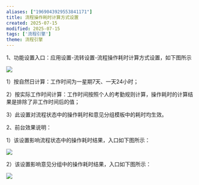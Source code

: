 ```yaml
---
aliases: ["1969043929553841171"]
title: 流程操作耗时计算方式设置
created: 2025-07-15
modified: 2025-07-15
tags: ['流程引擎']
theme: 流程引擎
---
```


1、功能设置入口：应用设置-流转设置-流程操作耗时计算方式设置，如下图所示

![](f553465a54aa96d91bafb30cfd441445.jpg)

1）按自然日计算：工作时间为一星期7天、一天24小时；

2）按实际工作时间计算：工作时间按照个人的考勤规则计算，操作耗时的计算结果是排除了非工作时间后的值；

3）此设置对流程状态中的操作耗时和意见分组模板中的耗时均生效。

2、前台效果说明：

1）该设置影响流程状态中的操作耗时结果，入口如下图所示：

![](3f0eb0f8d656853ee588c63d8eb23757.jpg)

2）该设置影响意见分组中的操作耗时结果，入口如下图所示：

![](7d175b906ac267152f7b7e805f48aeed.jpg)